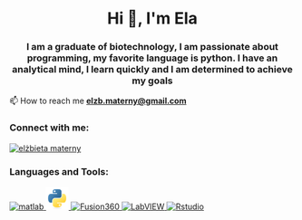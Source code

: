 <h1 align="center">Hi 👋, I'm Ela</h1>
<h3 align="center">I am a graduate of biotechnology, I am passionate about programming, my favorite language is python. I have an analytical mind, I learn quickly and I am determined to achieve my goals </h3>

📫 How to reach me **elzb.materny@gmail.com**

<h3 align="left">Connect with me:</h3>
<p align="left">
<a href="https://linkedin.com/in/elżbieta materny" target="blank"><img align="center" src="https://raw.githubusercontent.com/rahuldkjain/github-profile-readme-generator/master/src/images/icons/Social/linked-in-alt.svg" alt="elżbieta materny" height="30" width="40" /></a>
</p>

<h3 align="left">Languages and Tools:</h3>
<p align="left"> <a href="https://www.mathworks.com/" target="_blank" rel="noreferrer"> <img src="https://upload.wikimedia.org/wikipedia/commons/2/21/Matlab_Logo.png" alt="matlab" width="40" height="40"/> </a> 
<a href="https://www.python.org" target="_blank" rel="noreferrer"> <img src="https://raw.githubusercontent.com/devicons/devicon/master/icons/python/python-original.svg" alt="python" width="40" height="40"/> </a> 
<a href="https://fusion360.pl/" target="_blank" rel="noreferrer"> <img src="https://play-lh.googleusercontent.com/WVl18ugl3adNd8rjRQUJwnmt5VeiSf-7GSv7Fae8vbKywECFwsYXbD43buTZCmAR11ht=w240-h480-rw" alt="Fusion360" width="40" heigth="40"/> </a> 
<a href="https://www.ni.com/pl-pl/shop/labview.html" target="_blank" rel="noreferrer"> <img src="https://mlegimnpy7qi.i.optimole.com/w:300/h:199/q:mauto/https://www.softwarekey.com/wp-content/uploads/2015/05/labview-logo.png" alt="LabVIEW" width="60" heigth="40"/> </a> 
<a href="https://www.r-project.org/" target="_blank" rel="noreferrer"> <img src="https://upload.wikimedia.org/wikipedia/commons/thumb/1/1b/R_logo.svg/724px-R_logo.svg.png" alt="Rstudio" width="40" heigth="40"/> </a> </p>

